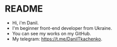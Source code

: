 # README
- Hi, i'm Danil.
- I'm beginner front-end developer from Ukraine.
- You can see my works on my GitHub.
- My telegram: https://t.me/DanilTkachenko.
